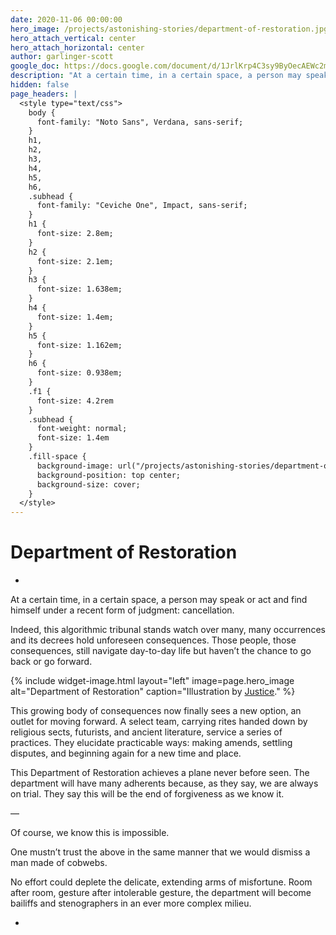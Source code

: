 ```yaml
---
date: 2020-11-06 00:00:00
hero_image: /projects/astonishing-stories/department-of-restoration.jpg
hero_attach_vertical: center
hero_attach_horizontal: center
author: garlinger-scott
google_doc: https://docs.google.com/document/d/1JrlKrp4C3sy9ByOecAEWc2mxnoodvM5PWVAqpGVFhVY/edit
description: "At a certain time, in a certain space, a person may speak or act and find himself under a recent form of judgment: cancellation."
hidden: false
page_headers: |
  <style type="text/css">
    body {
      font-family: "Noto Sans", Verdana, sans-serif;
    }
    h1,
    h2,
    h3,
    h4,
    h5,
    h6,
    .subhead {
      font-family: "Ceviche One", Impact, sans-serif;
    }
    h1 {
      font-size: 2.8em;
    }
    h2 {
      font-size: 2.1em;
    }
    h3 {
      font-size: 1.638em;
    }
    h4 {
      font-size: 1.4em;
    }
    h5 {
      font-size: 1.162em;
    }
    h6 {
      font-size: 0.938em;
    }
    .f1 {
      font-size: 4.2rem
    }
    .subhead {
      font-weight: normal;
      font-size: 1.4em
    }
    .fill-space {
      background-image: url("/projects/astonishing-stories/department-of-restoration-bg.jpg");
      background-position: top center;
      background-size: cover;
    }
  </style>
---
```

# Department of Restoration

+

At a certain time, in a certain space, a person may speak or act and find himself under a recent form of judgment: cancellation.

Indeed, this algorithmic tribunal stands watch over many, many occurrences and its decrees hold unforeseen consequences. Those people, those consequences, still navigate day-to-day life but haven’t the chance to go back or go forward.

{%
  include widget-image.html
  layout="left"
  image=page.hero_image
  alt="Department of Restoration"
  caption="Illustration by [Justice](/members/thelot-justice/)."
%}

This growing body of consequences now finally sees a new option, an outlet for moving forward. A select team, carrying rites handed down by religious sects, futurists, and ancient literature, service a series of practices. They elucidate practicable ways: making amends, settling disputes, and beginning again for a new time and place.

This Department of Restoration achieves a plane never before seen. The department will have many adherents because, as they say, we are always on trial. They say this will be the end of forgiveness as we know it.

—

Of course, we know this is impossible.

One mustn’t trust the above in the same manner that we would dismiss a man made of cobwebs.

No effort could deplete the delicate, extending arms of misfortune. Room after room, gesture after intolerable gesture, the department will become bailiffs and stenographers in an ever more complex milieu.

+
